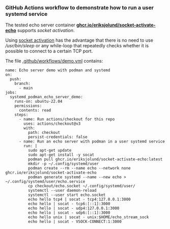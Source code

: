 ### GitHub Actions workflow to demonstrate how to run a user systemd service

The tested echo server container [__ghcr.io/eriksjolund/socket-activate-echo__](https://github.com/eriksjolund/socket-activate-echo/pkgs/container/socket-activate-echo 
) supports _socket activation_.

Using [socket activation](https://github.com/containers/podman/blob/main/docs/tutorials/socket_activation.md) has
the advantage that there is no need to use _/usr/bin/sleep_ or any while-loop that repeatedly checks whether it is possible
to connect to a certain TCP port.

The file [.github/workflows/demo.yml](.github/workflows/demo.yml) contains:

```
name: Echo server demo with podman and systemd
on: 
  push:
    branch:
      - main
jobs:
  systemd_podman_echo_server_demo:
    runs-on: ubuntu-22.04
    permissions:
      contents: read
    steps:
      - name: Run actions/checkout for this repo
        uses: actions/checkout@v3
        with:
          path: checkout
          persist-credentials: false
      - name: Run an echo server with podman in a user systemd service
        run: |
          sudo apt-get update
          sudo apt-get install -y socat
          podman pull ghcr.io/eriksjolund/socket-activate-echo:latest
          mkdir -p ~/.config/systemd/user
          podman create --rm --name echo --network none ghcr.io/eriksjolund/socket-activate-echo
          podman generate systemd --name --new echo > ~/.config/systemd/user/echo.service
          cp checkout/echo.socket ~/.config/systemd/user/
          systemctl --user daemon-reload
          systemctl --user start echo.socket
          echo hello tcp4 | socat - tcp4:127.0.0.1:3000
          echo hello | socat - tcp6:[::1]:3000
          echo hello | socat - udp4:127.0.0.1:3000
          echo hello | socat - udp6:[::1]:3000
          echo hello unix | socat - unix:$HOME/echo_stream_sock
          echo hello | socat - VSOCK-CONNECT:1:3000
```
